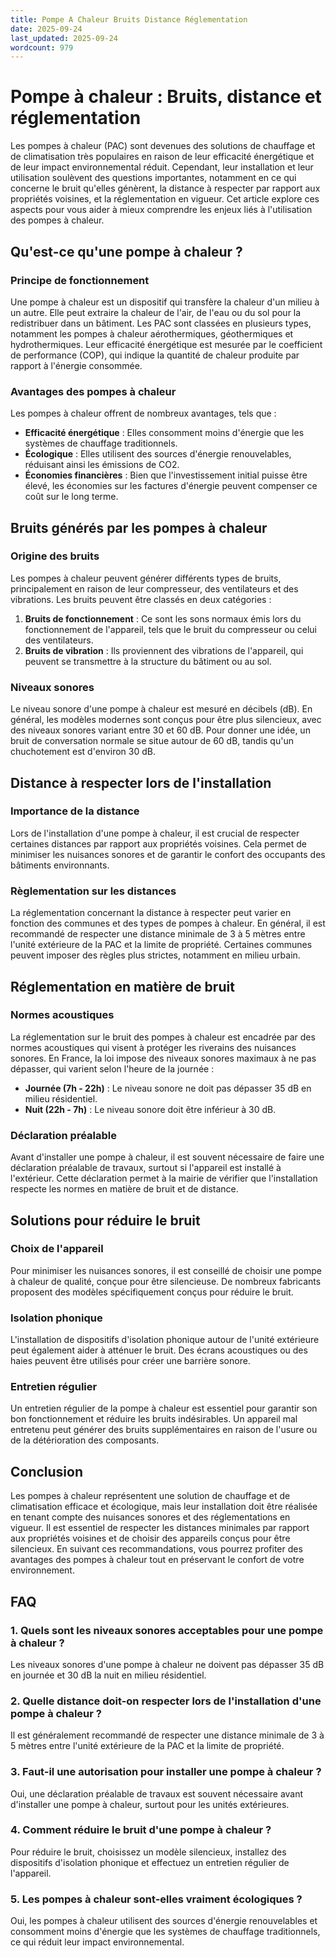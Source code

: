 ```yaml
---
title: Pompe A Chaleur Bruits Distance Réglementation
date: 2025-09-24
last_updated: 2025-09-24
wordcount: 979
---
```


# Pompe à chaleur : Bruits, distance et réglementation

Les pompes à chaleur (PAC) sont devenues des solutions de chauffage et de climatisation très populaires en raison de leur efficacité énergétique et de leur impact environnemental réduit. Cependant, leur installation et leur utilisation soulèvent des questions importantes, notamment en ce qui concerne le bruit qu'elles génèrent, la distance à respecter par rapport aux propriétés voisines, et la réglementation en vigueur. Cet article explore ces aspects pour vous aider à mieux comprendre les enjeux liés à l'utilisation des pompes à chaleur.

## Qu'est-ce qu'une pompe à chaleur ?

### Principe de fonctionnement

Une pompe à chaleur est un dispositif qui transfère la chaleur d'un milieu à un autre. Elle peut extraire la chaleur de l'air, de l'eau ou du sol pour la redistribuer dans un bâtiment. Les PAC sont classées en plusieurs types, notamment les pompes à chaleur aérothermiques, géothermiques et hydrothermiques. Leur efficacité énergétique est mesurée par le coefficient de performance (COP), qui indique la quantité de chaleur produite par rapport à l'énergie consommée.

### Avantages des pompes à chaleur

Les pompes à chaleur offrent de nombreux avantages, tels que :

- **Efficacité énergétique** : Elles consomment moins d'énergie que les systèmes de chauffage traditionnels.
- **Écologique** : Elles utilisent des sources d'énergie renouvelables, réduisant ainsi les émissions de CO2.
- **Économies financières** : Bien que l'investissement initial puisse être élevé, les économies sur les factures d'énergie peuvent compenser ce coût sur le long terme.

## Bruits générés par les pompes à chaleur

### Origine des bruits

Les pompes à chaleur peuvent générer différents types de bruits, principalement en raison de leur compresseur, des ventilateurs et des vibrations. Les bruits peuvent être classés en deux catégories :

1. **Bruits de fonctionnement** : Ce sont les sons normaux émis lors du fonctionnement de l'appareil, tels que le bruit du compresseur ou celui des ventilateurs.
2. **Bruits de vibration** : Ils proviennent des vibrations de l'appareil, qui peuvent se transmettre à la structure du bâtiment ou au sol.

### Niveaux sonores

Le niveau sonore d'une pompe à chaleur est mesuré en décibels (dB). En général, les modèles modernes sont conçus pour être plus silencieux, avec des niveaux sonores variant entre 30 et 60 dB. Pour donner une idée, un bruit de conversation normale se situe autour de 60 dB, tandis qu'un chuchotement est d'environ 30 dB.

## Distance à respecter lors de l'installation

### Importance de la distance

Lors de l'installation d'une pompe à chaleur, il est crucial de respecter certaines distances par rapport aux propriétés voisines. Cela permet de minimiser les nuisances sonores et de garantir le confort des occupants des bâtiments environnants.

### Règlementation sur les distances

La réglementation concernant la distance à respecter peut varier en fonction des communes et des types de pompes à chaleur. En général, il est recommandé de respecter une distance minimale de 3 à 5 mètres entre l'unité extérieure de la PAC et la limite de propriété. Certaines communes peuvent imposer des règles plus strictes, notamment en milieu urbain.

## Réglementation en matière de bruit

### Normes acoustiques

La réglementation sur le bruit des pompes à chaleur est encadrée par des normes acoustiques qui visent à protéger les riverains des nuisances sonores. En France, la loi impose des niveaux sonores maximaux à ne pas dépasser, qui varient selon l'heure de la journée :

- **Journée (7h - 22h)** : Le niveau sonore ne doit pas dépasser 35 dB en milieu résidentiel.
- **Nuit (22h - 7h)** : Le niveau sonore doit être inférieur à 30 dB.

### Déclaration préalable

Avant d'installer une pompe à chaleur, il est souvent nécessaire de faire une déclaration préalable de travaux, surtout si l'appareil est installé à l'extérieur. Cette déclaration permet à la mairie de vérifier que l'installation respecte les normes en matière de bruit et de distance.

## Solutions pour réduire le bruit

### Choix de l'appareil

Pour minimiser les nuisances sonores, il est conseillé de choisir une pompe à chaleur de qualité, conçue pour être silencieuse. De nombreux fabricants proposent des modèles spécifiquement conçus pour réduire le bruit.

### Isolation phonique

L'installation de dispositifs d'isolation phonique autour de l'unité extérieure peut également aider à atténuer le bruit. Des écrans acoustiques ou des haies peuvent être utilisés pour créer une barrière sonore.

### Entretien régulier

Un entretien régulier de la pompe à chaleur est essentiel pour garantir son bon fonctionnement et réduire les bruits indésirables. Un appareil mal entretenu peut générer des bruits supplémentaires en raison de l'usure ou de la détérioration des composants.

## Conclusion

Les pompes à chaleur représentent une solution de chauffage et de climatisation efficace et écologique, mais leur installation doit être réalisée en tenant compte des nuisances sonores et des réglementations en vigueur. Il est essentiel de respecter les distances minimales par rapport aux propriétés voisines et de choisir des appareils conçus pour être silencieux. En suivant ces recommandations, vous pourrez profiter des avantages des pompes à chaleur tout en préservant le confort de votre environnement.

## FAQ

### 1. Quels sont les niveaux sonores acceptables pour une pompe à chaleur ?

Les niveaux sonores d'une pompe à chaleur ne doivent pas dépasser 35 dB en journée et 30 dB la nuit en milieu résidentiel.

### 2. Quelle distance doit-on respecter lors de l'installation d'une pompe à chaleur ?

Il est généralement recommandé de respecter une distance minimale de 3 à 5 mètres entre l'unité extérieure de la PAC et la limite de propriété.

### 3. Faut-il une autorisation pour installer une pompe à chaleur ?

Oui, une déclaration préalable de travaux est souvent nécessaire avant d'installer une pompe à chaleur, surtout pour les unités extérieures.

### 4. Comment réduire le bruit d'une pompe à chaleur ?

Pour réduire le bruit, choisissez un modèle silencieux, installez des dispositifs d'isolation phonique et effectuez un entretien régulier de l'appareil.

### 5. Les pompes à chaleur sont-elles vraiment écologiques ?

Oui, les pompes à chaleur utilisent des sources d'énergie renouvelables et consomment moins d'énergie que les systèmes de chauffage traditionnels, ce qui réduit leur impact environnemental.